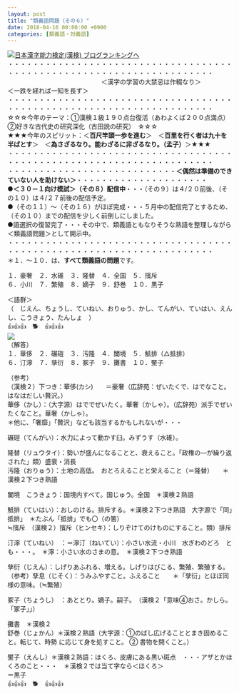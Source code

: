 ```yaml
---
layout: post
title: "類義語問題（その６）"
date: 2018-04-16 00:00:00 +0900
categories: [類義語・対義語]
---
```


[![](/syuusyuu9701/assets/images/類義語問題（その６）-br_c_3028_1.gif)](http://blog.with2.net/link.php?1659096:3028 "日本漢字能力検定(漢検) ブログランキングへ")[日本漢字能力検定(漢検) ブログランキングへ](http://blog.with2.net/link.php?1659096:3028)  
・・・・・・・・・・・・・・・・・・・・・・・・・・・・・・・・・・・・・・・・・・・・・・・・・・・・・・・・・・・・・・・・・・・・・  
　　　　　　　　　　　　　　　＜漢字の学習の大禁忌は作輟なり＞　　　　　＜一跌を経れば一知を長ず＞　　　　　  
・・・・・・・・・・・・・・・・・・・・・・・・・・・・・・・・・・・・・・・・・・・・・・・・・・・・・・・・・・・・・・・・・・・・・  
☆☆☆今年のテーマ：①漢検１級１９０点台復活（あわよくば２００点満点）　②好きな古代史の研究深化（古田説の研究）　☆☆☆  
★★★今年のスピリット：＜**百尺竿頭一歩を進む**＞　＜**百里を行く者は九十を半ばとす**＞　＜**為さざるなり。能わざるに非ざるなり。（孟子）**＞★★★  
・・・・・・・・・・・・・・・・・・・・・・・・・・・・・・・・・・・・・・・・・・・・・・・・・・・・・・・・・・・・・・・・・・・・・  
・・・・・・・・・・・・・・・・・・・・・・・・・・・**＜偶然は準備のできていない人を助けない＞**・・・・・・・・・・・・・・・・・・・・・  
**●＜３０－１向け模試＞（その８）配信中**・・・（その９）は４/２０前後、（その１０）は４/２７前後の配信予定。  
●（その１１）～（その１６）がほぼ完成・・・５月中の配信完了とするため、（その１０）までの配信を少しく前倒しにしました。  
●語選択の復習完了・・・その中で、類義語ともなりそうな熟語を整理しながら＜類義語問題＞として開示中。  
・・・・・・・・・・・・・・・・・・・・・・・・・・・・・・・・・・・・・・・・・・・・・・・・・・・・・・・・・・・・・・・・・・・・・  
＊１．～１０．は、**すべて類義語の問題**です。  
  
１．豪奢　２．水碓　３．隆替　４．全国　５．擯斥  
６．小川　７．繁殖　８．嫡子　９．舒巻　１０．黒子  
  
＜語群＞  
（　じえん、ちょうし、ていねい、おりゅう、かし、てんがい、ていはい、えんし、こうきょう、たんしょ　）  
👍👍👍　🐕　👍👍👍  
![](/syuusyuu9701/assets/images/類義語問題（その６）-e5b5fbc6539aeea683b99f51c3943e3e.jpg)  
（解答）  
１．華侈　２．碾磑　３．汚隆　４．闔境　５．觝排（△抵排）  
６．汀濘　７．孳衍　８．冢子　９．攤書　１０．黶子  
  
（参考）  
（漢検２）下つき：華侈(カシ)　　＝豪奢（広辞苑：ぜいたくで、はでなこと。はなはだしい贅沢。）  
華侈（かし）：（大字源）はででぜいたく。華奢（かしゃ）。（広辞苑）派手でぜいたくなこと。華奢（かしゃ）。  
＊他に、「奢靡」「贅沢」なども該当するかもしれないが・・・  
  
碾磑（てんがい）：水力によって動かす臼。みずうす（水碓）。  
  
隆替（リュウタイ）：勢いが盛んになることと、衰えること。「政権の―が繰り返された」類）盛衰・消長  
汚隆（おりゅう）：土地の高低。　おとろえることと栄えること（＝隆替）　　＊漢検２下つき熟語  
  
闔境　こうきょう：国境内すべて。国じゅう。全国　＊漢検２熟語  
  
觝排（ていはい）：おしのける。排斥する。＊漢検２下つき熟語　大字源で「同」抵排」　＊たぶん「抵排」でも〇（の筈）  
≒擯斥　（漢検２）擯斥（ヒンセキ）：しりぞけてのけものにすること。類）排斥  
  
汀濘（ていねい）　：＝濘汀（ねいてい）：小さい水流・小川　水ぎわのどろ　とも・・・。　＊濘：小さい水のさまの意。　＊漢検２下つき熟語  
  
孳衍（じえん）：しげりあふれる、増える。しげりはびこる、繁殖、繁殖する。  
（参考）孳息（じそく）：うみふやすこと。ふえること　　＊「孳衍」とほぼ同様の意味。（≒繁殖）  
  
冢子（ちょうし）　：あととり。嫡子。嗣子。　（漢検２「意味④おさ。かしら。「冢子」」）  
  
攤書　＊漢検２  
舒巻（じょかん）＊漢検２熟語（大字源：①のばし広げることとまき固めること。転じて、時勢 に応じて身を処すこと。 ② 書物を開くこと。）  
  
黶子（えんし）＊漢検２熟語：ほくろ、皮膚にある黒い斑点　・・・アザとかほくろのこと・・・　＊漢検２では当て字なら＜ほくろ＞  
＝黒子  
👍👍👍　🐕　👍👍👍